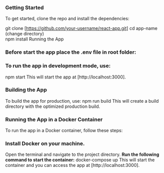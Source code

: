 ### Getting Started

To get started, clone the repo and install the dependencies:

git clone [https://github.com/your-username/react-app.git]
cd app-name  (change directory)  
npm install
Running the App

### Before start the app place the .env file in root folder:

### To run the app in development mode, use:

npm start
This will start the app at [http://localhost:3000].

### Building the App

To build the app for production, use:
npm run build
This will create a build directory with the optimized production build.

### Running the App in a Docker Container

To run the app in a Docker container, follow these steps:

### Install Docker on your machine.

Open the terminal and navigate to the project directory.
**Run the following command to start the container:**
docker-compose up
This will start the container and you can access the app at [http://localhost:3000].
